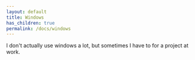 ```yaml
---
layout: default
title: Windows
has_children: true
permalink: /docs/windows
---
```


I don't actually use windows a lot, but sometimes I have to for a project at work.
